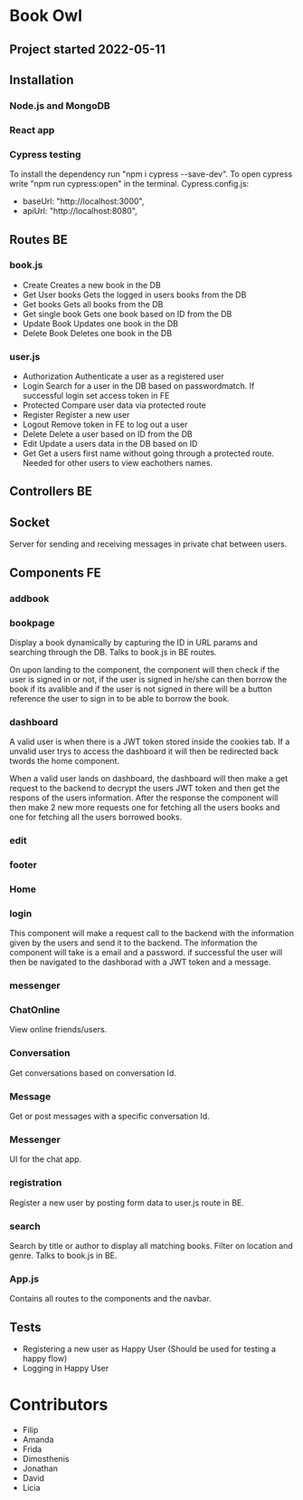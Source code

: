 # Book Owl

## Project started 2022-05-11

## Installation

### Node.js and MongoDB

### React app

### Cypress testing

To install the dependency run "npm i cypress --save-dev". To open cypress write "npm run cypress:open" in the terminal.
Cypress.config.js:

-   baseUrl: "http://localhost:3000",
-   apiUrl: "http://localhost:8080",

## Routes BE

### book.js

-   Create
    Creates a new book in the DB
-   Get User books
    Gets the logged in users books from the DB
-   Get books
    Gets all books from the DB
-   Get single book
    Gets one book based on ID from the DB
-   Update Book
    Updates one book in the DB
-   Delete Book
    Deletes one book in the DB

### user.js

-   Authorization
    Authenticate a user as a registered user
-   Login
    Search for a user in the DB based on passwordmatch. If successful login set access token in FE
-   Protected
    Compare user data via protected route
-   Register
    Register a new user
-   Logout
    Remove token in FE to log out a user
-   Delete
    Delete a user based on ID from the DB
-   Edit
    Update a users data in the DB based on ID
-   Get
    Get a users first name without going through a protected route. Needed for other users to view eachothers names.

## Controllers BE

## Socket

Server for sending and receiving messages in private chat between users.

## Components FE

### addbook

### bookpage

Display a book dynamically by capturing the ID in URL params and searching through the DB.
Talks to book.js in BE routes.

On upon landing to the component, the component will then check if the user is signed in or not, if the user is signed in he/she can then borrow the book if its avalible and if the user is not signed in there will be a button reference the user to sign in to be able to borrow the book.

### dashboard

A valid user is when there is a JWT token stored inside the cookies tab. If a unvalid user trys to access the dashboard it will then be redirected back twords the home component.

When a valid user lands on dashboard, the dashboard will then make a get request to the backend to decrypt the users JWT token and then get the respons of the users information.
After the response the component will then make 2 new more requests one for fetching all the users books and one for fetching all the users borrowed books.

### edit

### footer

### Home

### login

This component will make a request call to the backend with the information given by the users and send it to the backend. The information the component will take is a email and a password. if successful the user will then be navigated to the dashborad with a JWT token and a message.

### messenger

### ChatOnline

View online friends/users.

### Conversation

Get conversations based on conversation Id.

### Message

Get or post messages with a specific conversation Id.

### Messenger

UI for the chat app.

### registration

Register a new user by posting form data to user.js route in BE.

### search

Search by title or author to display all matching books. Filter on location and genre.
Talks to book.js in BE.

### App.js

Contains all routes to the components and the navbar.

## Tests

-   Registering a new user as Happy User (Should be used for testing a happy flow)
-   Logging in Happy User

# Contributors

-   Filip
-   Amanda
-   Frida
-   Dimosthenis
-   Jonathan
-   David
-   Licia
